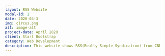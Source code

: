 ```yaml
---
layout: RSS Website
modal-id: 2
date: 2020-04-3
img: circus.png
alt: image-alt
project-date: April 2020
client: Start Bootstrap
category: Web Development
description: This website shows RSS(Really Simple Syndication) from CNN and displays it in a specific format(Date, Author, Image, Text)
---
```


